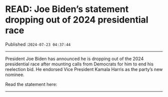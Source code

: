 # READ: Joe Biden’s statement dropping out of 2024 presidential race

Published :`2024-07-23 04:37:44`

---

President Joe Biden has announced he is dropping out of the 2024 presidential race after mounting calls from Democrats for him to end his reelection bid. He endorsed Vice President Kamala Harris as the party’s new nominee.

Read the statement here:

---

